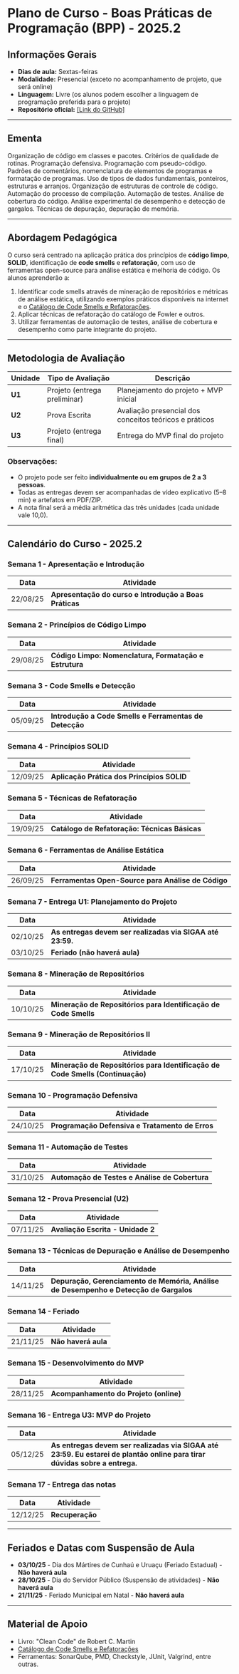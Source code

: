 # Plano de Curso - Boas Práticas de Programação (BPP) - 2025.2

## Informações Gerais

- **Dias de aula:** Sextas-feiras
- **Modalidade:** Presencial (exceto no acompanhamento de projeto, que será online)
- **Linguagem:** Livre (os alunos podem escolher a linguagem de programação preferida para o projeto)
- **Repositório oficial:** [\[Link do GitHub\]](https://github.com/fmarquesfilho/bpp-2025-2)

---

## Ementa

Organização de código em classes e pacotes. Critérios de qualidade de rotinas. Programação defensiva. Programação com pseudo-código. Padrões de comentários, nomenclatura de elementos de programas e formatação de programas. Uso de tipos de dados fundamentais, ponteiros, estruturas e arranjos. Organização de estruturas de controle de código. Automação do processo de compilação. Automação de testes. Análise de cobertura do código. Análise experimental de desempenho e detecção de gargalos. Técnicas de depuração, depuração de memória.

---

## Abordagem Pedagógica

O curso será centrado na aplicação prática dos princípios de **código limpo**, **SOLID**, identificação de **code smells** e **refatoração**, com uso de ferramentas open-source para análise estática e melhoria de código. Os alunos aprenderão a:

1. Identificar code smells através de mineração de repositórios e métricas de análise estática, utilizando exemplos práticos disponíveis na internet e o [Catálogo de Code Smells e Refatorações](https://luzkan.github.io/smells/).
2. Aplicar técnicas de refatoração do catálogo de Fowler e outros.
3. Utilizar ferramentas de automação de testes, análise de cobertura e desempenho como parte integrante do projeto.

---

## Metodologia de Avaliação

| Unidade | Tipo de Avaliação | Descrição |
|---------|-------------------|-----------|
| **U1**  | Projeto (entrega preliminar)  | Planejamento do projeto + MVP inicial |
| **U2**  | Prova Escrita     | Avaliação presencial dos conceitos teóricos e práticos |
| **U3**  | Projeto (entrega final)     | Entrega do MVP final do projeto |

### Observações:
- O projeto pode ser feito **individualmente ou em grupos de 2 a 3 pessoas**.
- Todas as entregas devem ser acompanhadas de vídeo explicativo (5–8 min) e artefatos em PDF/ZIP.
- A nota final será a média aritmética das três unidades (cada unidade vale 10,0).

---

## Calendário do Curso - 2025.2

### **Semana 1** - Apresentação e Introdução
| Data | Atividade |
|------|-----------|
| 22/08/25 | **Apresentação do curso e Introdução a Boas Práticas** |

### **Semana 2** - Princípios de Código Limpo
| Data | Atividade |
|------|-----------|
| 29/08/25 | **Código Limpo: Nomenclatura, Formatação e Estrutura** |

### **Semana 3** - Code Smells e Detecção
| Data | Atividade |
|------|-----------|
| 05/09/25 | **Introdução a Code Smells e Ferramentas de Detecção** |

### **Semana 4** - Princípios SOLID
| Data | Atividade |
|------|-----------|
| 12/09/25 | **Aplicação Prática dos Princípios SOLID** |

### **Semana 5** - Técnicas de Refatoração
| Data | Atividade |
|------|-----------|
| 19/09/25 | **Catálogo de Refatoração: Técnicas Básicas** |

### **Semana 6** - Ferramentas de Análise Estática
| Data | Atividade |
|------|-----------|
| 26/09/25 | **Ferramentas Open-Source para Análise de Código** |

### **Semana 7** - Entrega U1: Planejamento do Projeto
| Data     | Atividade                                          |
|----------|----------------------------------------------------|
| 02/10/25 | **As entregas devem ser realizadas via SIGAA até 23:59.** |
| 03/10/25 | **Feriado (não haverá aula)** |

### **Semana 8** - Mineração de Repositórios
| Data | Atividade |
|------|-----------|
| 10/10/25 | **Mineração de Repositórios para Identificação de Code Smells** |

### **Semana 9** - Mineração de Repositórios II
| Data | Atividade |
|------|-----------|
| 17/10/25 | **Mineração de Repositórios para Identificação de Code Smells (Continuação)** |

### **Semana 10** - Programação Defensiva
| Data | Atividade |
|------|-----------|
| 24/10/25 | **Programação Defensiva e Tratamento de Erros** |

### **Semana 11** - Automação de Testes
| Data | Atividade |
|------|-----------|
| 31/10/25 | **Automação de Testes e Análise de Cobertura** |

### **Semana 12** - Prova Presencial (U2)
| Data | Atividade |
|------|-----------|
| 07/11/25 | **Avaliação Escrita - Unidade 2** |

### **Semana 13** - Técnicas de Depuração e Análise de Desempenho
| Data | Atividade |
|------|-----------|
| 14/11/25 | **Depuração, Gerenciamento de Memória, Análise de Desempenho e Detecção de Gargalos** |

### **Semana 14** - Feriado
| Data | Atividade |
|------|-----------|
| 21/11/25 | **Não haverá aula** |

### **Semana 15** - Desenvolvimento do MVP
| Data | Atividade |
|------|-----------|
| 28/11/25 | **Acompanhamento do Projeto (online)** |

### **Semana 16** - Entrega U3: MVP do Projeto
| Data | Atividade |
|------|-----------|
| 05/12/25 | **As entregas devem ser realizadas via SIGAA até 23:59. Eu estarei de plantão online para tirar dúvidas sobre a entrega.** |

### **Semana 17** - Entrega das notas
| Data | Atividade |
|------|-----------|
| 12/12/25 | **Recuperação** |

---

## Feriados e Datas com Suspensão de Aula

- **03/10/25** - Dia dos Mártires de Cunhaú e Uruaçu (Feriado Estadual) - **Não haverá aula**
- **28/10/25** - Dia do Servidor Público (Suspensão de atividades) - **Não haverá aula**
- **21/11/25** - Feriado Municipal em Natal - **Não haverá aula**

---

## Material de Apoio

- Livro: "Clean Code" de Robert C. Martin
- [Catálogo de Code Smells e Refatorações](https://luzkan.github.io/smells/)
- Ferramentas: SonarQube, PMD, Checkstyle, JUnit, Valgrind, entre outras.

